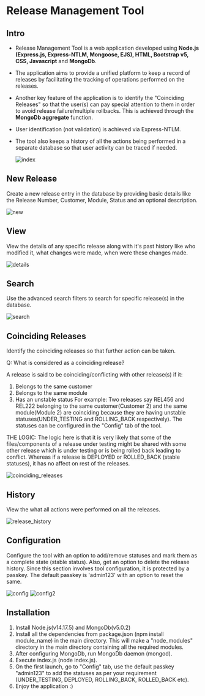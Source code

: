 # Release Management Tool
## Intro

* Release Management Tool is a web application developed using **Node.js (Express.js, Express-NTLM, Mongoose, EJS), HTML, Bootstrap v5, CSS, Javascript** and **MongoDb**. 
* The application aims to provide a unified platform to keep a record of releases by facilitating the tracking of operations performed on the releases. 
* Another key feature of the application is to identify the "Coinciding Releases" so that the user(s) can pay special attention to them in order to avoid release failure/multiple rollbacks. This is achieved through the **MongoDb aggregate** function.
* User identification (not validation) is achieved via Express-NTLM.
* The tool also keeps a history of all the actions being performed in a separate database so that user activity can be traced if needed. 
 
  ![index](/ss/index.JPG)
 
 ## New Release
 Create a new release entry in the database by providing basic details like the Release Number, Customer, Module, Status and an optional description.
 
 ![new](/ss/new.JPG)
 
 ## View
 View the details of any specific release along with it's past history like who modified it, what changes were made, when were these changes made.
 
 ![details](/ss/details.jpg)
 
 ## Search
 Use the advanced search filters to search for specific release(s) in the database.
 
 ![search](/ss/advanced_search.JPG)
 
 ## Coinciding Releases
 Identify the coinciding releases so that further action can be taken.
 
 Q: What is considered as a coinciding release?
 
 A release is said to be coinciding/conflicting with other release(s) if it:
 1. Belongs to the same customer
 2. Belongs to the same module
 3. Has an unstable status
 For example: Two releases say REL456 and REL222 belonging to the same customer(Customer 2) and the same module(Module 2) are coinciding because they are having unstable statuses(UNDER_TESTING and ROLLING_BACK respectively). The statuses can be configured in the "Config" tab of the tool.
 
 THE LOGIC: The logic here is that it is very likely that some of the files/components of a release under testing might be shared with some other release which is under testing or is being rolled back leading to conflict. Whereas if a release is DEPLOYED or ROLLED_BACK (stable statuses), it has no affect on rest of the releases.
 
 ![coinciding_releases](/ss/coinciding_releases.JPG)
 
## History
View the what all actions were performed on all the releases.
 
 ![release_history](/ss/release_history.jpg)
 
## Configuration
 Configure the tool with an option to add/remove statuses and mark them as a complete state (stable status). Also, get an option to delete the release history.
 Since this section involves tool configuration, it is protected by a passkey.
 The default passkey is 'admin123' with an option to reset the same.
 
 ![config](/ss/config.JPG)
 ![config2](/ss/config2.jpg)
 
 ## Installation
 1. Install Node.js(v14.17.5) and MongoDb(v5.0.2)
 2. Install all the dependencies from  package.json (npm install module_name) in the main directory. This will make a "node_modules" directory in the main directory containing all the required modules.
 3. After configuring MongoDb, run MongoDb daemon (mongod).
 4. Execute index.js (node index.js).
 5. On the first launch, go to "Config" tab, use the default passkey "admin123" to add the statuses as per your requirement (UNDER_TESTING, DEPLOYED, ROLLING_BACK, ROLLED_BACK etc).
 6. Enjoy the application :)
